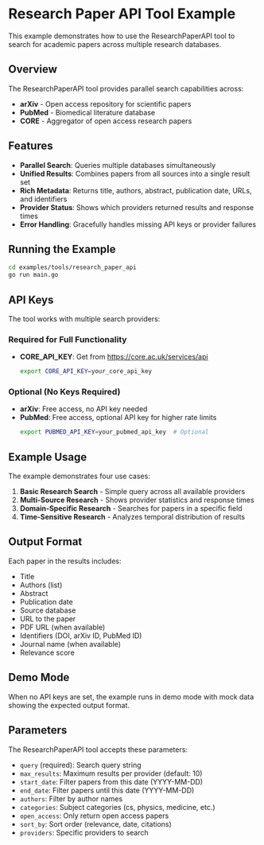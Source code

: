 # Research Paper API Tool Example

This example demonstrates how to use the ResearchPaperAPI tool to search for academic papers across multiple research databases.

## Overview

The ResearchPaperAPI tool provides parallel search capabilities across:
- **arXiv** - Open access repository for scientific papers
- **PubMed** - Biomedical literature database  
- **CORE** - Aggregator of open access research papers

## Features

- **Parallel Search**: Queries multiple databases simultaneously
- **Unified Results**: Combines papers from all sources into a single result set
- **Rich Metadata**: Returns title, authors, abstract, publication date, URLs, and identifiers
- **Provider Status**: Shows which providers returned results and response times
- **Error Handling**: Gracefully handles missing API keys or provider failures

## Running the Example

```bash
cd examples/tools/research_paper_api
go run main.go
```

## API Keys

The tool works with multiple search providers:

### Required for Full Functionality
- **CORE_API_KEY**: Get from https://core.ac.uk/services/api
  ```bash
  export CORE_API_KEY=your_core_api_key
  ```

### Optional (No Keys Required)
- **arXiv**: Free access, no API key needed
- **PubMed**: Free access, optional API key for higher rate limits
  ```bash
  export PUBMED_API_KEY=your_pubmed_api_key  # Optional
  ```

## Example Usage

The example demonstrates four use cases:

1. **Basic Research Search** - Simple query across all available providers
2. **Multi-Source Research** - Shows provider statistics and response times
3. **Domain-Specific Research** - Searches for papers in a specific field
4. **Time-Sensitive Research** - Analyzes temporal distribution of results

## Output Format

Each paper in the results includes:
- Title
- Authors (list)
- Abstract
- Publication date
- Source database
- URL to the paper
- PDF URL (when available)
- Identifiers (DOI, arXiv ID, PubMed ID)
- Journal name (when available)
- Relevance score

## Demo Mode

When no API keys are set, the example runs in demo mode with mock data showing the expected output format.

## Parameters

The ResearchPaperAPI tool accepts these parameters:
- `query` (required): Search query string
- `max_results`: Maximum results per provider (default: 10)
- `start_date`: Filter papers from this date (YYYY-MM-DD)
- `end_date`: Filter papers until this date (YYYY-MM-DD)
- `authors`: Filter by author names
- `categories`: Subject categories (cs, physics, medicine, etc.)
- `open_access`: Only return open access papers
- `sort_by`: Sort order (relevance, date, citations)
- `providers`: Specific providers to search